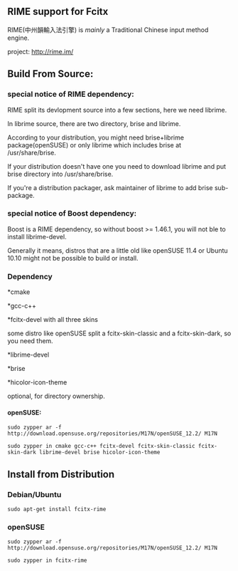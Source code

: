 ## RIME support for Fcitx

RIME(中州韻輸入法引擎) is _mainly_ a Traditional Chinese input method engine.

project: http://rime.im/


## Build From Source:

### special notice of RIME dependency:

RIME split its devlopment source into a few sections, here we need librime.

In librime source, there are two directory, brise and librime.

According to your distribution, you might need brise+librime package(openSUSE) or only librime which includes brise at /usr/share/brise.

If your distribution doesn't have one you need to download librime and put brise directory into /usr/share/brise.

If you're a distribution packager, ask maintainer of librime to add brise sub-package.

### special notice of Boost dependency:

Boost is a RIME dependency, so without boost >= 1.46.1, you will not ble to install librime-devel.

Generally it means, distros that are a little old like openSUSE 11.4 or Ubuntu 10.10 might not be possible to build or install.

### Dependency

*cmake

*gcc-c++

*fcitx-devel with all three skins

 some distro like openSUSE split a fcitx-skin-classic and a fcitx-skin-dark, so you need them.

*librime-devel

*brise

*hicolor-icon-theme 

 optional, for directory ownership.

#### openSUSE: 

	sudo zypper ar -f http://download.opensuse.org/repositories/M17N/openSUSE_12.2/ M17N

	sudo zypper in cmake gcc-c++ fcitx-devel fcitx-skin-classic fcitx-skin-dark librime-devel brise hicolor-icon-theme


## Install from Distribution

### Debian/Ubuntu

	sudo apt-get install fcitx-rime

### openSUSE

	sudo zypper ar -f http://download.opensuse.org/repositories/M17N/openSUSE_12.2/ M17N

	sudo zypper in fcitx-rime


